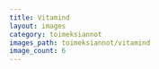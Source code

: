 ```yaml
---
title: Vitamind
layout: images
category: toimeksiannot
images_path: toimeksiannot/vitamind
image_count: 6
---
```

